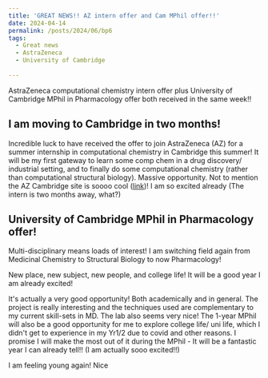 ```yaml
---
title: 'GREAT NEWS!! AZ intern offer and Cam MPhil offer!!'
date: 2024-04-14
permalink: /posts/2024/06/bp6
tags:
  - Great news
  - AstraZeneca
  - University of Cambridge
  
---
```


AstraZeneca computational chemistry intern offer plus University of Cambridge MPhil in Pharmacology offer both received in the same week!!

I am moving to Cambridge in two months!
------

Incredible luck to have received the offer to join AstraZeneca (AZ) for a summer internship in computational chemistry in Cambridge this summer! It will be my first gateway to learn some comp chem in a drug discovery/ industrial setting, and to finally do some computational chemistry (rather than computational structural biology). Massive opportunity. Not to mention the AZ Cambridge site is soooo cool ([link](https://www.astrazeneca.com/media-centre/press-releases/2021/astrazeneca-unveils-the-discovery-centre-disc-in-cambridge.html#))! I am so excited already (The intern is two months away, what?)


University of Cambridge MPhil in Pharmacology offer!
------
Multi-disciplinary means loads of interest! I am switching field again from Medicinal Chemistry to Structural Biology to now Pharmacology! 

New place, new subject, new people, and college life! It will be a good year I am already excited! 

It's actually a very good opportunity! Both academically and in general. The project is really interesting and the techniques used are complementary to my current skill-sets in MD. The lab also seems very nice! The 1-year MPhil will also be a good opportunity for me to explore college life/ uni life, which I didn't get to experience in my Yr1/2 due to covid and other reasons. I promise I will make the most out of it during the MPhil - It will be a fantastic year I can already tell!! (I am actually sooo excited!!)

I am feeling young again! Nice